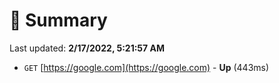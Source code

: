 # 📖 Summary
Last updated: **2/17/2022, 5:21:57 AM**

- `GET` [https://google.com](https://google.com) - **Up** (443ms)
